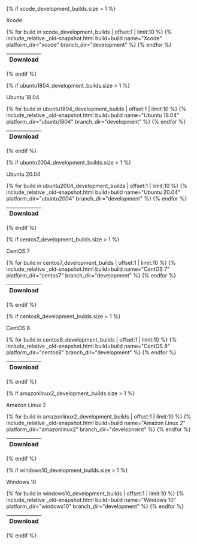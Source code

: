 {% if xcode_development_builds.size > 1 %}

Xcode
<table id="osx-builds" class="downloads">
    <thead>
        <tr>
            <th class="download">Download</th>
        </tr>
    </thead>
    <tbody>
        {% for build in xcode_development_builds | offset:1 | limit:10 %}
            {% include_relative _old-snapshot.html build=build name="Xcode" platform_dir="xcode" branch_dir="development" %}
        {% endfor %}
    </tbody>
</table>

{% endif %}


{% if ubuntu1804_development_builds.size > 1 %}

Ubuntu 18.04

<table id="linux-builds" class="downloads">
    <thead>
        <tr>
            <th class="download">Download</th>
        </tr>
    </thead>
    <tbody>
        {% for build in ubuntu1804_development_builds | offset:1 | limit:10 %}
            {% include_relative _old-snapshot.html build=build name="Ubuntu 18.04" platform_dir="ubuntu1804" branch_dir="development" %}
        {% endfor %}
    </tbody>
</table>

{% endif %}

{% if ubuntu2004_development_builds.size > 1 %}

Ubuntu 20.04

<table id="linux-builds" class="downloads">
    <thead>
        <tr>
            <th class="download">Download</th>
        </tr>
    </thead>
    <tbody>
        {% for build in ubuntu2004_development_builds | offset:1 | limit:10 %}
            {% include_relative _old-snapshot.html build=build name="Ubuntu 20.04" platform_dir="ubuntu2004" branch_dir="development" %}
        {% endfor %}
    </tbody>
</table>

{% endif %}

{% if centos7_development_builds.size > 1 %}

CentOS 7

<table id="linux-builds" class="downloads">
    <thead>
        <tr>
            <th class="download">Download</th>
        </tr>
    </thead>
    <tbody>
        {% for build in centos7_development_builds | offset:1 | limit:10 %}
            {% include_relative _old-snapshot.html build=build name="CentOS 7" platform_dir="centos7" branch_dir="development" %}
        {% endfor %}
    </tbody>
</table>

{% endif %}

{% if centos8_development_builds.size > 1 %}

CentOS 8

<table id="linux-builds" class="downloads">
    <thead>
        <tr>
            <th class="download">Download</th>
        </tr>
    </thead>
    <tbody>
        {% for build in centos8_development_builds | offset:1 | limit:10 %}
            {% include_relative _old-snapshot.html build=build name="CentOS 8" platform_dir="centos8" branch_dir="development" %}
        {% endfor %}
    </tbody>
</table>

{% endif %}

{% if amazonlinux2_development_builds.size > 1 %}

Amazon Linux 2

<table id="linux-builds" class="downloads">
    <thead>
        <tr>
            <th class="download">Download</th>
        </tr>
    </thead>
    <tbody>
        {% for build in amazonlinux2_development_builds | offset:1 | limit:10 %}
            {% include_relative _old-snapshot.html build=build name="Amazon Linux 2" platform_dir="amazonlinux2" branch_dir="development" %}
        {% endfor %}
    </tbody>
</table>

{% endif %}


{% if windows10_development_builds.size > 1 %}

Windows 10

<table id="linux-builds" class="downloads">
    <thead>
        <tr>
            <th class="download">Download</th>
        </tr>
    </thead>
    <tbody>
        {% for build in windows10_development_builds | offset:1 | limit:10 %}
            {% include_relative _old-snapshot.html build=build name="Windows 10" platform_dir="windows10" branch_dir="development" %}
        {% endfor %}
    </tbody>
</table>

{% endif %}
